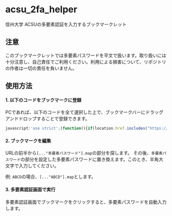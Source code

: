 # acsu_2fa_helper
信州大学 ACSUの多要素認証を入力するブックマークレット

## 注意

このブックマークレットでは多要素パスワードを平文で扱います。取り扱いには十分注意し、自己責任でご利用ください。利用による損害について、リポジトリの作者は一切の責任を負いません。

## 使用方法

#### 1. 以下のコードをブックマークに登録

PCであれば、以下のコードを全て選択した上で、ブックマークバーにドラッグアンドドロップすることで登録できます。

```javascript
javascript:'use strict';(function(){if(location.href.includes("https://gakunin.ealps.shinshu-u.ac.jp/idp/Authn/External")){[..."多要素パスワード"].map(a=>a.charCodeAt(0)-64).forEach(a=>{(a=document.querySelector(`div[style*="i${a}.gif"]`))&&a.click()});var b=document.getElementById("btnLogin");b&&b.click()}else alert("多要素認証の画面で実行してください")})();
```

#### 2. ブックマークを編集

URLの前半から`[..."多要素パスワード"].map`の部分を探します。
その後、`多要素パスワード`の部分を設定した多要素パスワードに置き換えます。このとき、半角大文字で入力してください。

例: `ABCD`の場合、`[..."ABCD"].map`とします。

#### 3. 多要素認証画面で実行

多要素認証画面でブックマークをクリックすると、多要素パスワードを自動入力します。
